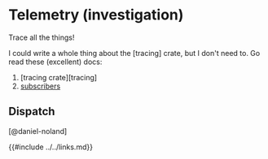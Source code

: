 # Telemetry (investigation)

Trace all the things!

I could write a whole thing about the [tracing] crate, but I don't need to.
Go read these (excellent) docs:

1. [tracing crate][tracing]
2. [subscribers](https://docs.rs/tracing/latest/tracing/#related-crates)


## Dispatch

[@daniel-noland]

{{#include ../../links.md}}
